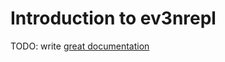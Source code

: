 # Introduction to ev3nrepl

TODO: write [great documentation](http://jacobian.org/writing/great-documentation/what-to-write/)
